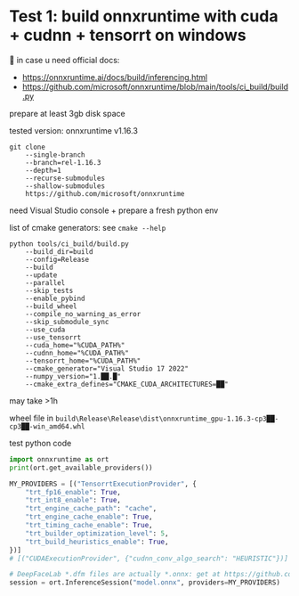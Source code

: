 # Test 1: build onnxruntime with cuda + cudnn + tensorrt on windows

📑 in case u need official docs:
- https://onnxruntime.ai/docs/build/inferencing.html
- https://github.com/microsoft/onnxruntime/blob/main/tools/ci_build/build.py

prepare at least 3gb disk space

tested version: onnxruntime v1.16.3
```
git clone
	--single-branch
	--branch=rel-1.16.3
	--depth=1
	--recurse-submodules
	--shallow-submodules
	https://github.com/microsoft/onnxruntime
```
need Visual Studio console + prepare a fresh python env

list of cmake generators: see `cmake --help`
```
python tools/ci_build/build.py
	--build_dir=build
	--config=Release
	--build
	--update
	--parallel
	--skip_tests
	--enable_pybind
	--build_wheel
	--compile_no_warning_as_error
	--skip_submodule_sync
	--use_cuda
	--use_tensorrt
	--cuda_home="%CUDA_PATH%"
	--cudnn_home="%CUDA_PATH%"
	--tensorrt_home="%CUDA_PATH%"
	--cmake_generator="Visual Studio 17 2022"
	--numpy_version="1.██.█"
	--cmake_extra_defines="CMAKE_CUDA_ARCHITECTURES=██"
```
may take >1h

wheel file in `build\Release\Release\dist\onnxruntime_gpu-1.16.3-cp3██-cp3██-win_amd64.whl`

test python code
```python
import onnxruntime as ort
print(ort.get_available_providers())

MY_PROVIDERS = [("TensorrtExecutionProvider", {
	"trt_fp16_enable": True,
	"trt_int8_enable": True,
	"trt_engine_cache_path": "cache",
	"trt_engine_cache_enable": True,
	"trt_timing_cache_enable": True,
	"trt_builder_optimization_level": 5,
	"trt_build_heuristics_enable": True,
})]
# [("CUDAExecutionProvider", {"cudnn_conv_algo_search": "HEURISTIC"})]

# DeepFaceLab *.dfm files are actually *.onnx: get at https://github.com/iperov/DeepFaceLive/releases
session = ort.InferenceSession("model.onnx", providers=MY_PROVIDERS)
```
